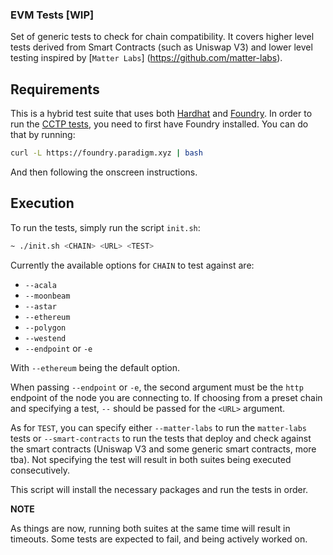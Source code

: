 ### EVM Tests [WIP]

Set of generic tests to check for chain compatibility. It covers higher level 
tests derived from Smart Contracts (such as Uniswap V3) and lower level testing inspired by [`Matter Labs`]
(https://github.com/matter-labs).

## Requirements

This is a hybrid test suite that uses both [Hardhat](https://hardhat.org/) and
[Foundry](https://book.getfoundry.sh/). In order to run the [CCTP tests](https://github.com/circlefin/evm-cctp-contracts),
you need to first have Foundry installed. You can do that by running:

```bash
curl -L https://foundry.paradigm.xyz | bash
```

And then following the onscreen instructions.

## Execution

To run the tests, simply run the script `init.sh`:

```sh
~ ./init.sh <CHAIN> <URL> <TEST>
```

Currently the available options for `CHAIN` to test against are:
* `--acala`
* `--moonbeam`
* `--astar`
* `--ethereum`
* `--polygon`
* `--westend`
* `--endpoint` or `-e`

With `--ethereum` being the default option.

When passing `--endpoint` or `-e`, the second argument must be the `http` endpoint
of the node you are connecting to. If choosing from a preset chain and specifying
a test, `--` should be passed for the `<URL>` argument.

As for `TEST`, you can specify either `--matter-labs` to run the `matter-labs`
tests or `--smart-contracts` to run the tests that deploy and check against the
smart contracts (Uniswap V3 and some generic smart contracts, more tba). Not
specifying the test will result in both suites being executed consecutively.

This script will install the necessary packages and run the tests in order.

**NOTE**

As things are now, running both suites at the same time will result in timeouts.
Some tests are expected to fail, and being actively worked on.